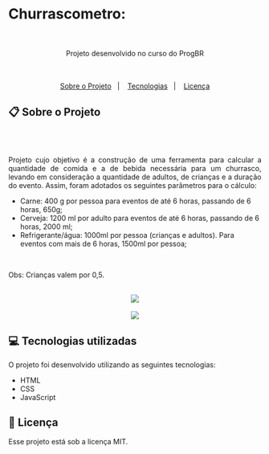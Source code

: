 # Churrascometro:
<br>
<br>
<div align="center">
   Projeto desenvolvido no curso do ProgBR
</div>
<br>
<br>
<p align="center">
  <a href="#clipboard-sobre-o-projeto">Sobre o Projeto</a>&nbsp;&nbsp;&nbsp;|&nbsp;&nbsp;&nbsp;
  <a href="#computer-tecnologias-utilizadas">Tecnologias</a>&nbsp;&nbsp;&nbsp;|&nbsp;&nbsp;&nbsp;
  <a href="#closed-book-licença">Licença</a>
</p>


## :clipboard: Sobre o Projeto

<br>
<br>
<p align="justify">        
      Projeto cujo objetivo é a construção de uma ferramenta para calcular a quantidade de comida e a de bebida necessária para um churrasco, levando em consideração a quantidade de adultos, de crianças e a duração do evento. Assim, foram adotados os seguintes parâmetros para o cálculo:

- Carne: 400 g por pessoa para eventos de até 6 horas, passando de 6 horas, 650g;
- Cerveja: 1200 ml por adulto para eventos de até 6 horas, passando de 6 horas, 2000 ml;
- Refrigerante/água: 1000ml por pessoa (crianças e adultos). Para eventos com mais de 6 horas, 1500ml por pessoa;
 
<br>

Obs: Crianças valem por 0,5. 
</p>
<br>
<div align="center">
   <img src="https://user-images.githubusercontent.com/97189415/151869367-552ddfa7-4a98-4229-b9bb-e2f1d2a06337.png">
   <br>
   <br>
   <img src="https://user-images.githubusercontent.com/97189415/151869388-4fc9be62-5550-44cc-bce6-ea8d63097cc1.png">
</div>


## :computer: Tecnologias utilizadas

O projeto foi desenvolvido utilizando as seguintes tecnologias:

- HTML
- CSS
- JavaScript

## :closed_book: Licença

Esse projeto está sob a licença MIT.
